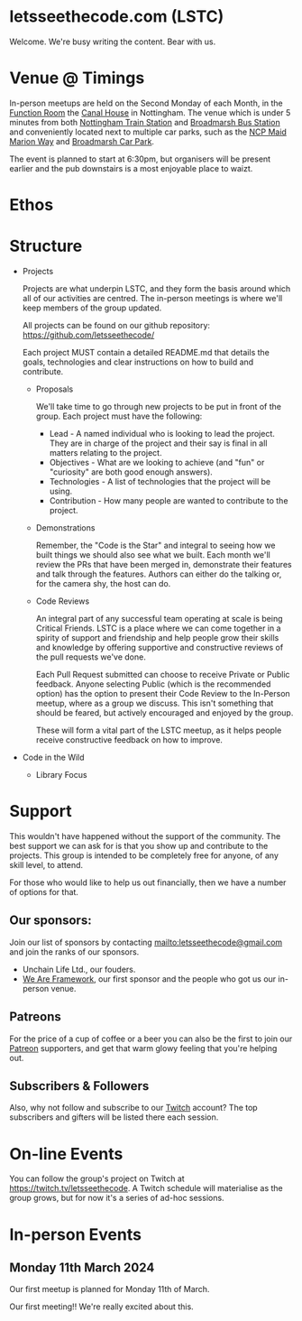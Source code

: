 # letsseethecode.com (LSTC)

Welcome.  We're busy writing the content.  Bear with us.

# Venue @ Timings

In-person meetups are held on the Second Monday of each Month, in the [Function Room](https://www.castlerockbrewery.co.uk/function-rooms/canalhouse-function-room/) the [Canal House](https://www.castlerockbrewery.co.uk/pubs/canalhouse/) in Nottingham.  The venue which is under 5 minutes from both [Nottingham Train Station](https://www.eastmidlandsrailway.co.uk/trains-stations/at-the-station/station-facilities/not) and [Broadmarsh Bus Station](https://www.transportnottingham.com/public-transport/bus-stations/) and conveniently located next to multiple car parks, such as the [NCP Maid Marion Way](https://www.ncp.co.uk/find-a-car-park/car-parks/nottingham-arndale-centre/) and [Broadmarsh Car Park](https://www.transportnottingham.com/everything-you-need-to-know-about-the-new-broad-marsh-car-park/).

The event is planned to start at 6:30pm, but organisers will be present earlier and the pub downstairs is a most enjoyable place to waizt.

# Ethos

# Structure

* Projects

    Projects are what underpin LSTC, and they form the basis around which all of our activities are centred.  The in-person meetings is where we'll keep members of the group updated.
	
	All projects can be found on our github repository: https://github.com/letsseethecode/
	
	Each project MUST contain a detailed README.md that details the goals, technologies and clear instructions on how to build and contribute.

	* Proposals

	   	We'll take time to go through new projects to be put in front of the group.  Each project must have the following:
		
		* Lead         - A named individual who is looking to lead the project.  They are in charge of the project and their say is final in all matters relating to the project.
		* Objectives   - What are we looking to achieve (and "fun" or "curiosity" are both good enough answers).
		* Technologies - A list of technologies that the project will be using.
		* Contribution - How many people are wanted to contribute to the project. 
  
    * Demonstrations
  
		Remember, the "Code is the Star" and integral to seeing how we built things we should also see what we built.  Each month we'll review the PRs that have been merged in, demonstrate their features and talk through the features.  Authors can either do the talking or, for the camera shy, the host can do.
  
    * Code Reviews

        An integral part of any successful team operating at scale is being Critical Friends.  LSTC is a place where we can come together in a spirity of support and friendship and help people grow their skills and knowledge by offering supportive and constructive reviews of the pull requests we've done.

        Each Pull Request submitted can choose to receive Private or Public feedback.  Anyone selecting Public (which is the recommended option) has the option to present their Code Review to the In-Person meetup, where as a group we discuss.  This isn't something that should be feared, but actively encouraged and enjoyed by the group.
		
		These will form a vital part of the LSTC meetup, as it helps people receive constructive feedback on how to improve.

* Code in the Wild
  * Library Focus

# Support

This wouldn't have happened without the support of the community.  The best support we can ask for is that you show up and contribute to the projects.  This group is intended to be completely free for anyone, of any skill level, to attend.

For those who would like to help us out financially, then we have a number of options for that.

## Our sponsors:

Join our list of sponsors by contacting [mailto:letsseethecode@gmail.com](letsseethecode@gmail.com) and join the ranks of our sponsors.

* Unchain Life Ltd., our fouders.
* [We Are Framework](https://www.weareframework.co.uk/), our first sponsor and the people who got us our in-person venue.

## Patreons

For the price of a cup of coffee or a beer you can also be the first to join our [Patreon](https://patreon.com/user?u=112615572&utm_medium=clipboard_copy&utm_source=copyLink&utm_campaign=creatorshare_creator&utm_content=join_link) supporters, and get that warm glowy feeling that you're helping out.

## Subscribers & Followers

Also, why not follow and subscribe to our [Twitch](https://twitch.tv/letsseethecode) account?  The top subscribers and gifters will be listed there each session.

# On-line Events

You can follow the group's project on Twitch at https://twitch.tv/letsseethecode.  A Twitch schedule will materialise as the group grows, but for now it's a series of ad-hoc sessions.

# In-person Events

## Monday 11th March 2024

Our first meetup is planned for Monday 11th of March.


Our first meeting!!  We're really excited about this.
